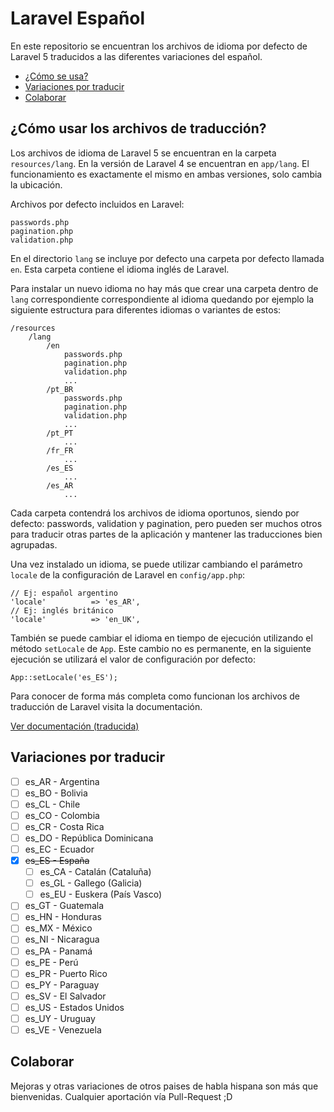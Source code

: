 # Laravel Español

En este repositorio se encuentran los archivos de idioma por defecto de Laravel 5 traducidos a las diferentes variaciones del español.

- [¿Cómo se usa?](#como-se-usa)
- [Variaciones por traducir](#variaciones-por-traducir)
- [Colaborar](#colaborar)


<a name="como-se-usa"></a>
## ¿Cómo usar los archivos de traducción?

Los archivos de idioma de Laravel 5 se encuentran en la carpeta `resources/lang`. En la versión de Laravel 4 se encuentran en `app/lang`. El funcionamiento es exactamente el mismo en ambas versiones, solo cambia la ubicación.

Archivos por defecto incluidos en Laravel:
```
passwords.php
pagination.php
validation.php
```

En el directorio `lang` se incluye por defecto una carpeta por defecto llamada `en`. Esta carpeta contiene el idioma inglés de Laravel.

Para instalar un nuevo idioma no hay más que crear una carpeta dentro de `lang` correspondiente correspondiente al idioma quedando por ejemplo la siguiente estructura para diferentes idiomas o variantes de estos:
```
/resources
    /lang
        /en
            passwords.php
            pagination.php
            validation.php
            ...
        /pt_BR
            passwords.php
            pagination.php
            validation.php
            ...
        /pt_PT
            ...
        /fr_FR 
            ...
        /es_ES
            ...
        /es_AR
            ...
```
Cada carpeta contendrá los archivos de idioma oportunos, siendo por defecto: passwords, validation y pagination, pero pueden ser muchos otros para traducir otras partes de la aplicación y mantener las traducciones bien agrupadas.

Una vez instalado un idioma, se puede utilizar cambiando el parámetro `locale` de la configuración de Laravel en `config/app.php`:

```
// Ej: español argentino
'locale'          => 'es_AR',
// Ej: inglés británico
'locale'          => 'en_UK',
```

También se puede cambiar el idioma en tiempo de ejecución utilizando el método `setLocale` de `App`. Este cambio no es permanente, en la siguiente ejecución se utilizará el valor de configuración por defecto:

```
App::setLocale('es_ES');
```

Para conocer de forma más completa como funcionan los archivos de traducción de Laravel visita la documentación.

[Ver documentación (traducida)](http://laraveles.com/docs/4.1/localization)

<a name="variaciones-por-traducir"></a>
## Variaciones por traducir

- [ ] es_AR - Argentina
- [ ] es_BO - Bolivia
- [ ] es_CL - Chile
- [ ] es_CO - Colombia
- [ ] es_CR - Costa Rica
- [ ] es_DO - República Dominicana
- [ ] es_EC - Ecuador
- [x] ~~es_ES - España~~
  - [ ] es_CA - Catalán (Cataluña)
  - [ ] es_GL - Gallego (Galicia)
  - [ ] es_EU - Euskera (País Vasco)
- [ ] es_GT - Guatemala
- [ ] es_HN - Honduras
- [ ] es_MX - México
- [ ] es_NI - Nicaragua
- [ ] es_PA - Panamá
- [ ] es_PE - Perú
- [ ] es_PR - Puerto Rico
- [ ] es_PY - Paraguay
- [ ] es_SV - El Salvador
- [ ] es_US - Estados Unidos
- [ ] es_UY - Uruguay
- [ ] es_VE - Venezuela

<a name="colaborar"></a>
## Colaborar

Mejoras y otras variaciones de otros paises de habla hispana son más que bienvenidas. Cualquier aportación vía Pull-Request ;D
